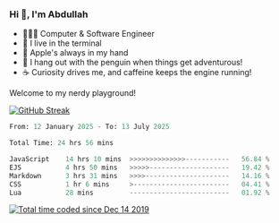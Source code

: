 <h3>Hi 👋, I'm Abdullah</h3>

- 👨🏻‍💻 Computer & Software Engineer
- 🖤 I live in the terminal
- 🍎 Apple's always in my hand
- 🐧 I hang out with the penguin when things get adventurous!
- ☕ Curiosity drives me, and caffeine keeps the engine running!

Welcome to my nerdy playground!

[![GitHub Streak](https://streak-stats.demolab.com?user=al3bad&theme=transparent&date_format=j%20M%5B%20Y%5D)](https://git.io/streak-stats)

<!--START_SECTION:waka-->

```python
From: 12 January 2025 - To: 13 July 2025

Total Time: 24 hrs 56 mins

JavaScript    14 hrs 10 mins  >>>>>>>>>>>>>>-----------   56.84 %
EJS           4 hrs 50 mins   >>>>>--------------------   19.42 %
Markdown      3 hrs 31 mins   >>>>---------------------   14.16 %
CSS           1 hr 6 mins     >------------------------   04.41 %
Lua           28 mins         -------------------------   01.92 %
```

<!--END_SECTION:waka-->

<p>
  <a href="https://wakatime.com/@ce2a2aac-0d6b-4d65-b864-8a4bcaf12967"><img src="https://wakatime.com/badge/user/ce2a2aac-0d6b-4d65-b864-8a4bcaf12967.svg" alt="Total time coded since Dec 14 2019" /></a>
</p>
